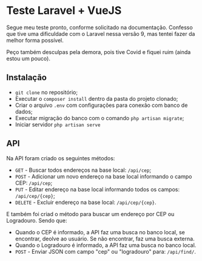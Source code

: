 # Teste Laravel + VueJS

Segue meu teste pronto, conforme solicitado na documentação. Confesso que tive uma dificuldade com o Laravel nessa versão 9, mas tentei fazer da melhor forma possível.

Peço também desculpas pela demora, pois tive Covid e fiquei ruim (ainda estou um pouco).

## Instalação

- `git clone` no repositório;
- Executar o `composer install` dentro da pasta do projeto clonado;
- Criar o arquivo `.env` com configurações para conexão com banco de dados;
- Executar migração do banco com o comando `php artisan migrate`;
- Iniciar servidor `php artisan serve`

## API

Na API foram criado os seguintes métodos:

- `GET` - Buscar todos endereços na base local: `/api/cep`;
- `POST` - Adicionar um novo endereço na base local informando o campo CEP: `/api/cep`;
- `PUT` - Editar endereço na base local informando todos os campos: `/api/cep/{cep}`;
- `DELETE` - Excluir endereço na base local: `/api/cep/{cep}`.

E também foi criad o método para buscar um endereço por CEP ou Logradouro. Sendo que:
- Quando o CEP é informado, a API faz uma busca no banco local, se encontrar, deolve ao usuário. Se não encontrar, faz uma busca externa.
- Quando o Logradouro é informado, a API faz uma busca no banco local.
- `POST` - Enviar JSON com campo "cep" ou "logradouro" para: `/api/find/`.
